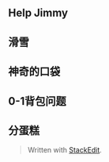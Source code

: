 ## Help Jimmy
## 滑雪
## 神奇的口袋
## 0-1背包问题
## 分蛋糕


> Written with [StackEdit](https://stackedit.io/).
<!--stackedit_data:
eyJoaXN0b3J5IjpbLTEyNjU2OTk5NDRdfQ==
-->